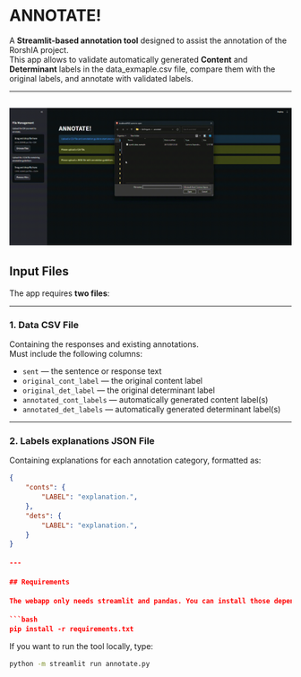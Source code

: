 # ANNOTATE!

A **Streamlit-based annotation tool** designed to assist the annotation of the RorshIA project.  
This app allows to validate automatically generated **Content** and **Determinant** labels in the data_exmaple.csv file, compare them with the original labels, and annotate with validated labels.

---

![](Demo.gif)
---
## Input Files

The app requires **two files**:

---

### 1. Data CSV File  
Containing the responses and existing annotations.  
Must include the following columns:

- `sent` — the sentence or response text  
- `original_cont_label` — the original content label  
- `original_det_label` — the original determinant label  
- `annotated_cont_labels` — automatically generated content label(s)  
- `annotated_det_labels` — automatically generated determinant label(s)

---

### 2. Labels explanations JSON File  
Containing explanations for each annotation category, formatted as:

```json
{
    "conts": {
        "LABEL": "explanation.",
    },
    "dets": {
        "LABEL": "explanation.",
    }
}

---

## Requirements

The webapp only needs streamlit and pandas. You can install those dependencies with:

```bash
pip install -r requirements.txt
```

If you want to run the tool locally, type:

```bash
python -m streamlit run annotate.py
```
